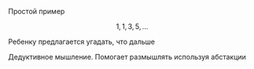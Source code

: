 

Простой пример

$$
    1,1,3,5, \dots
$$

Ребенку предлагается угадать, что дальше


Дедуктивное мышление. Помогает размышлять используя абстакции 